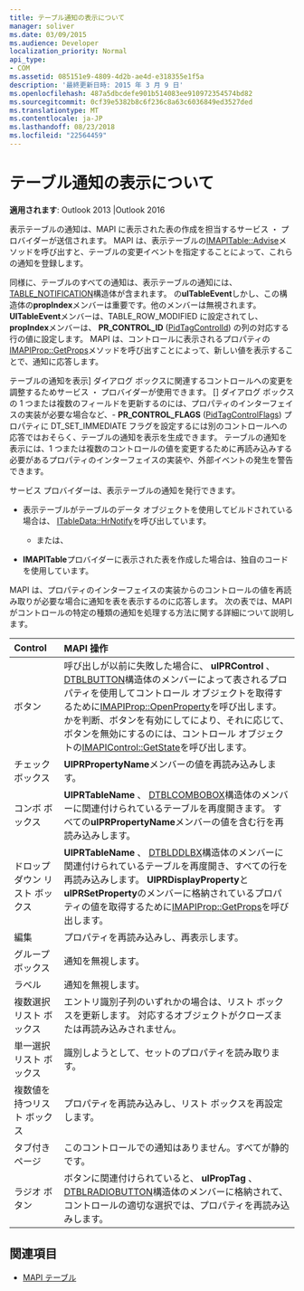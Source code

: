 ```yaml
---
title: テーブル通知の表示について
manager: soliver
ms.date: 03/09/2015
ms.audience: Developer
localization_priority: Normal
api_type:
- COM
ms.assetid: 085151e9-4809-4d2b-ae4d-e318355e1f5a
description: '最終更新日時: 2015 年 3 月 9 日'
ms.openlocfilehash: 487a5dbcdefe901b514083ee910972354574bd82
ms.sourcegitcommit: 0cf39e5382b8c6f236c8a63c6036849ed3527ded
ms.translationtype: MT
ms.contentlocale: ja-JP
ms.lasthandoff: 08/23/2018
ms.locfileid: "22564459"
---
```

# <a name="about-display-table-notifications"></a>テーブル通知の表示について

**適用されます**: Outlook 2013 |Outlook 2016 
  
表示テーブルの通知は、MAPI に表示された表の作成を担当するサービス ・ プロバイダーが送信されます。 MAPI は、表示テーブルの[IMAPITable::Advise](imapitable-advise.md)メソッドを呼び出すと、テーブルの変更イベントを指定することによって、これらの通知を登録します。 
  
同様に、テーブルのすべての通知は、表示テーブルの通知には、 [TABLE_NOTIFICATION](table_notification.md)構造体が含まれます。 の**ulTableEvent**しかし、この構造体の**propIndex**メンバーは重要です。他のメンバーは無視されます。 **UlTableEvent**メンバーは、TABLE_ROW_MODIFIED に設定されてし、 **propIndex**メンバーは、 **PR_CONTROL_ID** ([PidTagControlId](pidtagcontrolid-canonical-property.md)) の列の対応する行の値に設定します。 MAPI は、コントロールに表示されるプロパティの[IMAPIProp::GetProps](imapiprop-getprops.md)メソッドを呼び出すことによって、新しい値を表示することで、通知に応答します。 
  
テーブルの通知を表示] ダイアログ ボックスに関連するコントロールへの変更を調整するためサービス ・ プロバイダーが使用できます。 [] ダイアログ ボックスの 1 つまたは複数のフィールドを更新するのには、プロパティのインターフェイスの実装が必要な場合など、- **PR_CONTROL_FLAGS** ([PidTagControlFlags](pidtagcontrolflags-canonical-property.md)) プロパティに DT_SET_IMMEDIATE フラグを設定するには別のコントロールへの応答ではおそらく、テーブルの通知を表示を生成できます。 テーブルの通知を表示には、1 つまたは複数のコントロールの値を変更するために再読み込みする必要があるプロパティのインターフェイスの実装や、外部イベントの発生を警告できます。 
  
サービス プロバイダーは、表示テーブルの通知を発行できます。
  
- 表示テーブルがテーブルのデータ オブジェクトを使用してビルドされている場合は、 [ITableData::HrNotify](itabledata-hrnotify.md)を呼び出しています。
    
    - または、
    
- **IMAPITable**プロバイダーに表示された表を作成した場合は、独自のコードを使用しています。 
    
MAPI は、プロパティのインターフェイスの実装からのコントロールの値を再読み取りが必要な場合に通知を表を表示するのに応答します。 次の表では、MAPI がコントロールの特定の種類の通知を処理する方法に関する詳細について説明します。
  
|**Control**|**MAPI 操作**|
|:-----|:-----|
|ボタン  <br/> |呼び出しが以前に失敗した場合に、 **ulPRControl** 、 [DTBLBUTTON](dtblbutton.md)構造体のメンバーによって表されるプロパティを使用してコントロール オブジェクトを取得するために[IMAPIProp::OpenProperty](imapiprop-openproperty.md)を呼び出します。 かを判断、ボタンを有効にしてにより、それに応じて、ボタンを無効にするのには、コントロール オブジェクトの[IMAPIControl::GetState](imapicontrol-getstate.md)を呼び出します。  <br/> |
|チェック ボックス  <br/> |**UlPRPropertyName**メンバーの値を再読み込みします。  <br/> |
|コンボ ボックス  <br/> |**UlPRTableName** 、 [DTBLCOMBOBOX](dtblcombobox.md)構造体のメンバーに関連付けられているテーブルを再度開きます。 すべての**ulPRPropertyName**メンバーの値を含む行を再読み込みします。  <br/> |
|ドロップダウン リスト ボックス  <br/> |**UlPRTableName** 、 [DTBLDDLBX](dtblddlbx.md)構造体のメンバーに関連付けられているテーブルを再度開き、すべての行を再読み込みします。 **UlPRDisplayProperty**と**ulPRSetProperty**のメンバーに格納されているプロパティの値を取得するために[IMAPIProp::GetProps](imapiprop-getprops.md)を呼び出します。  <br/> |
|編集  <br/> |プロパティを再読み込みし、再表示します。  <br/> |
|グループ ボックス  <br/> |通知を無視します。  <br/> |
|ラベル  <br/> |通知を無視します。  <br/> |
|複数選択リスト ボックス  <br/> |エントリ識別子列のいずれかの場合は、リスト ボックスを更新します。 対応するオブジェクトがクローズまたは再読み込みされません。  <br/> |
|単一選択リスト ボックス  <br/> |識別しようとして、セットのプロパティを読み取ります。  <br/> |
|複数値を持つリスト ボックス  <br/> |プロパティを再読み込みし、リスト ボックスを再設定します。  <br/> |
|タブ付きページ  <br/> |このコントロールでの通知はありません。すべてが静的です。  <br/> |
|ラジオ ボタン  <br/> |ボタンに関連付けられていると、 **ulPropTag** 、 [DTBLRADIOBUTTON](dtblradiobutton.md)構造体のメンバーに格納されて、コントロールの適切な選択では、プロパティを再読み込みします。  <br/> |
   
## <a name="see-also"></a>関連項目

- [MAPI テーブル](mapi-tables.md)

